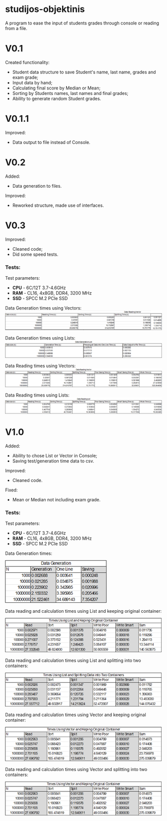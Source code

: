 # studijos-objektinis

A program to ease the input of students grades through console or reading from a file.

# V0.1

Created functionality:
* Student data structure to save Student's name, last name, grades and exam grade;
* Input data by hand;
* Calculating final score by Median or Mean;
* Sorting by Students names, last names and final grades;
* Ability to generate random Student grades.

# V0.1.1

Improved:
* Data output to file instead of Console.

# V0.2

Added:
* Data generation to files.

Improved:
* Reworked structure, made use of interfaces.

# V0.3

Improved:
* Cleaned code;
* Did some speed tests.

### Tests:

Test parameters:

- **CPU** - 6C/12T 3.7-4.6GHz
- **RAM** - CL16, 4x8GB, DDR4, 3200 MHz
- **SSD** - SPCC M.2 PCIe SSD

Data Generation times using Vectors:
![alt text](images/dgv.png)

Data Generation times using Lists:
![alt text](images/dgl.png)

Data Reading times using Vectors:
![alt text](images/drv.png)

Data Reading times using Lists:
![alt text](images/drl.png)

# V1.0

Added:
* Ability to chose List or Vector in Console;
* Saving test/generation time data to csv.

Improved:
* Cleaned code.

Fixed:
* Mean or Median not including exam grade.

### Tests:

Test parameters:

- **CPU** - 6C/12T 3.7-4.6GHz
- **RAM** - CL16, 4x8GB, DDR4, 3200 MHz
- **SSD** - SPCC M.2 PCIe SSD

Data Generation times:

![alt text](images/data_generation.png)

Data reading and calculation times using List and keeping original container:

![alt text](images/test_list_keep.png)

Data reading and calculation times using List and splitting into two containers:

![alt text](images/test_list_split.png)

Data reading and calculation times using Vector and keeping original container:

![alt text](images/test_vector_keep.png)

Data reading and calculation times using Vector and splitting into two containers:

![alt text](images/test_vector_split.png)